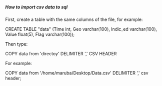 ##### How to import csv data to sql


First, create a table with the same columns of the file, for example:

  CREATE TABLE "data" (Time int, Geo varchar(100), Indic_ed varchar(100), Value float(5), Flag varchar(100));

Then type:

  COPY data from 'directoy' DELIMITER ',' CSV HEADER

For example:

  COPY data from '/home/maruba/Desktop/Data.csv' DELIMITER ',' csv header;
